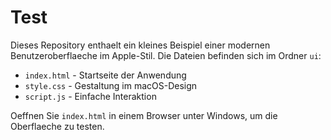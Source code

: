 # Test

Dieses Repository enthaelt ein kleines Beispiel einer modernen Benutzeroberflaeche im Apple-Stil.
Die Dateien befinden sich im Ordner `ui`:

- `index.html` - Startseite der Anwendung
- `style.css` - Gestaltung im macOS-Design
- `script.js` - Einfache Interaktion

Oeffnen Sie `index.html` in einem Browser unter Windows, um die Oberflaeche zu testen.
